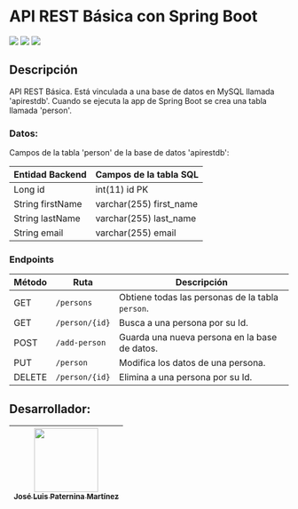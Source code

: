 # API REST Básica con Spring Boot

<p>
    <img src="https://img.shields.io/badge/STATUS-EN PROCESO-yellow">
    <img src="https://img.shields.io/badge/SPRING BOOT-3.3.0-green">
    <img src="https://img.shields.io/badge/DATABASE-MySQL-blue">

</p>

## Descripción

API REST Básica. Está vinculada a una base de datos en MySQL llamada 'apirestdb'.
Cuando se ejecuta la app de Spring Boot se crea una tabla llamada 'person'.

### Datos:

Campos de la tabla 'person' de la base de datos 'apirestdb':

| Entidad Backend  | Campos de la tabla SQL  |
|------------------|-------------------------|
| Long id          | int(11) id PK           |
| String firstName | varchar(255) first_name |
| String lastName  | varchar(255) last_name  |
| String email     | varchar(255) email      |

### Endpoints

| Método | Ruta           | Descripción                                      |
|--------|----------------|--------------------------------------------------|
| GET    | `/persons`     | Obtiene todas las personas de la tabla `person`. |
| GET    | `/person/{id}` | Busca a una persona por su Id.                   |
| POST   | `/add-person`  | Guarda una nueva persona en la base de datos.    |
| PUT    | `/person`      | Modifica los datos de una persona.               |
| DELETE | `/person/{id}` | Elimina a una persona por su Id.                 |

##   

## Desarrollador:

| [<img src="https://avatars.githubusercontent.com/u/120583187?v=4" width=115><br><sub>José Luis Paternina Martínez</sub>](https://github.com/JosePater) 
|:------------------------------------------------------------------------------------------------------------------------------------------------------:| 


